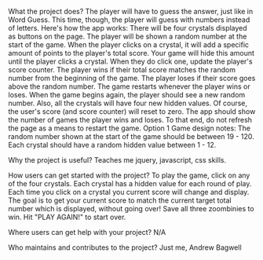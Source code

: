 What the project does?
The player will have to guess the answer, just like in Word Guess. This time, though, the player will guess with numbers instead of letters. 
Here's how the app works:
There will be four crystals displayed as buttons on the page.
The player will be shown a random number at the start of the game.
When the player clicks on a crystal, it will add a specific amount of points to the player's total score. 
Your game will hide this amount until the player clicks a crystal.
When they do click one, update the player's score counter.
The player wins if their total score matches the random number from the beginning of the game.
The player loses if their score goes above the random number.
The game restarts whenever the player wins or loses.
When the game begins again, the player should see a new random number. Also, all the crystals will have four new hidden values. Of course, the user's score (and score counter) will reset to zero.
The app should show the number of games the player wins and loses. To that end, do not refresh the page as a means to restart the game.
Option 1 Game design notes:
The random number shown at the start of the game should be between 19 - 120.
Each crystal should have a random hidden value between 1 - 12.

Why the project is useful?
Teaches me jquery, javascript, css skills. 

How users can get started with the project?
To play the game, click on any of the four crystals. Each crystal has a hidden value for each round of play. Each time you click on a crystal you current score will change and display. The goal is to get your current score to match the current target total number which is displayed, without going over! Save all three zoombinies to win. Hit "PLAY AGAIN!" to start over.

Where users can get help with your project?
N/A

Who maintains and contributes to the project?
Just me, Andrew Bagwell
